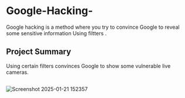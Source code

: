 # Google-Hacking-
Google hacking is a method where you try to convince Google to reveal some sensitive information Using filtters .

## Project Summary 
Using certain filters convinces Google to show some vulnerable live cameras.

## 
![Screenshot 2025-01-21 152357](https://github.com/user-attachments/assets/bf8cf13a-f237-47ed-ba81-5c93a3948be4)



